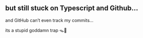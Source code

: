 ## but still stuck on Typescript and Github...
and GitHub can’t even track my commits...

its a stupid goddamn trap 🪤🚶

